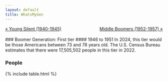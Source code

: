 ```yaml
---
layout: default
title: WhatsMyGen
---
```

<div style="overflow: hidden"><a href="/WhatsMyGen/generations/silent-young.html" class="previous" style="float: left !important">&laquo; Young Silent (1940-1945)</a><a href="/WhatsMyGen/generations/boomer-middle.html" class="next" style="float: right !important">Middle Boomers (1952-1957) &raquo;</a></div>
<br>
### Boomer Generation: First tier
#### 1946 to 1951
In 2024, this tier would be those Americans between 73 and 78 years old. The U.S. Census Bureau estimates that there were 17,505,502 people in this tier in 2022. 

### People

{% include table.html %}
